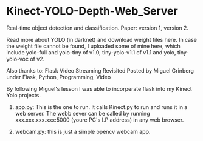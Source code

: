 # Kinect-YOLO-Depth-Web_Server

Real-time object detection and classification. Paper: version 1, version 2.

Read more about YOLO (in darknet) and download weight files here. In case the weight file cannot be found, I uploaded some of mine here, which include yolo-full and yolo-tiny of v1.0, tiny-yolo-v1.1 of v1.1 and yolo, tiny-yolo-voc of v2.

Also thanks to:
Flask Video Streaming Revisited
Posted by Miguel Grinberg under Flask, Python, Programming, Video

By following Miguel's lesson I was able to incorperate flask into my Kinect Yolo projects.

1. app.py: This is the one to run. It calls Kinect.py to run and runs it in a web server.
The webb sever can be called by running xxx.xxx.xxx.xxx:5000 (youre PC's I.P address)
in any web browser.

2. webcam.py: this is just a simple opencv webcam app.



